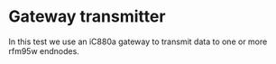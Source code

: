 # Gateway transmitter

In this test we use an iC880a gateway to transmit data to one or more rfm95w endnodes. 


